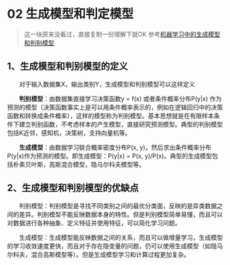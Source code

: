 # 02 生成模型和判定模型
>这一块原来没看过，直接复制一份理解下就OK
参考[机器学习中的生成模型和判别模型](https://www.cnblogs.com/jiangxinyang/p/9301955.html)

## 1、生成模型和判别模型的定义

　　对于输入数据集X，输出类别Y，生成模型和判别模型可以这样定义

　　**判别模型**：由数据集直接学习决策函数y = f(x) 或者条件概率分布P(y|x) 作为预测的模型（决策函数事实上是可以用条件概率表示的，例如在逻辑回归中的决策函数和转换成条件概率），这样的模型称为判别模型。基本思想就是在有限样本条件下建立判别函数，不考虑样本的产生模型，直接研究预测模型。典型的判别模型包括K近邻，感知机，决策树，支持向量机等。

　　**生成模型**：由数据学习联合概率密度分布P(x, y)，然后求出条件概率分布P(y|x)作为预测的模型。即生成模型：P(y|x) = P(x, y)/P(x)。典型的生成模型包括朴素贝叶斯，高斯混合模型，隐马尔科夫模型等。

 

## 2、生成模型和判别模型的优缺点

　　判别模型：判别模型是寻找不同类别之间的最优分类面，反映的是异类数据之间的差异。判别模型不能反映数据本身的特性。但是判别模型简单易懂，而且可以对数据进行各种抽象、定义特征并使用特征，可以简化学习问题。

　　生成模型：生成模型能反映数据之间的关系，而且可以做增量学习，生成模型的学习收敛速度更快，而且对于存在隐变量的问题，仍可以使用生成模型（如隐马尔科夫，混合高斯模型等）。但是生成模型学习和计算过程更加复杂。

